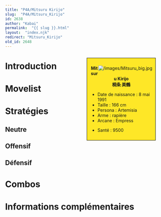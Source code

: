 ```yaml
---
title: "P4A/Mitsuru Kirijo"
slug:  "P4A/Mitsuru_Kirijo"
id: 2638
author: "Kabai"
permalink:  "{{ slug }}.html"
layout:  "index.njk"
redirect: "Mitsuru_Kirijo"
old_id: 2648
---
```


<div style="float:right; border: 1px black solid; background-color: #FEE727; width: 40%; margin:15px; padding:10px">
<div style="float:right">

![](/images/Mitsuru_big.jpg "/images/Mitsuru_big.jpg")

</div>
<div>
<center>

**Mitsuru Kirijo**  
**桐条 美鶴**  
  

</center>

- Date de naissance : 8 mai 1991
- Taille : 166 cm
- Persona : Artemisia
- Arme : rapière
- Arcane : Empress

<!-- -->

- Santé : 9500

</div>
</div>

# Introduction

# Movelist

# Stratégies

## Neutre

## Offensif

## Défensif

# Combos

# Informations complémentaires
